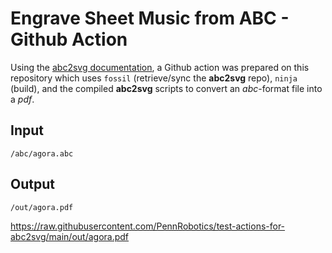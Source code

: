 # Engrave Sheet Music from ABC - Github Action

Using the [abc2svg documentation](https://chiselapp.com/user/moinejf/repository/abc2svg/doc/trunk/README.md),
a Github action was prepared on this repository which uses `fossil` (retrieve/sync the **abc2svg** repo), `ninja` (build), and the compiled **abc2svg** scripts to convert an *abc*-format file into a *pdf*.

## Input

```
/abc/agora.abc
```

## Output

```
/out/agora.pdf
```

https://raw.githubusercontent.com/PennRobotics/test-actions-for-abc2svg/main/out/agora.pdf
